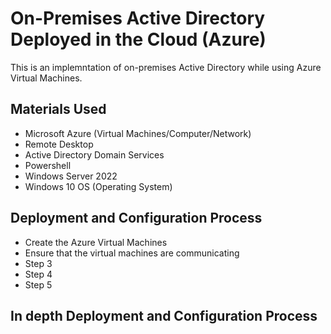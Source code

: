 <h1>On-Premises Active Directory Deployed in the Cloud (Azure)</h1>
This is an implemntation of on-premises Active Directory while using Azure Virtual Machines.

<h2>Materials Used</h2>

-  Microsoft Azure (Virtual Machines/Computer/Network)
-  Remote Desktop
-  Active Directory Domain Services
-  Powershell
-  Windows Server 2022
-  Windows 10 OS (Operating System)

<h2>Deployment and Configuration Process</h2>

-  Create the Azure Virtual Machines
-  Ensure that the virtual machines are communicating
-  Step 3
-  Step 4
-  Step 5

<h2>In depth Deployment and Configuration Process</h2>

